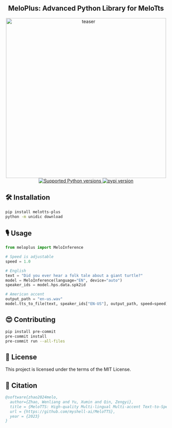 <div align="center">
<h2>
    MeloPlus: Advanced Python Library for MeloTts
</h2>
<div>
    <img width="500" alt="teaser" src="doc/logo.png">
</div>
<div>
    <a href="https://pypi.org/project/meloplus" target="_blank">
        <img src="https://img.shields.io/pypi/pyversions/meloplus.svg?color=%2334D058" alt="Supported Python versions">
    </a>
    <a href="https://badge.fury.io/py/meloplus"><img src="https://badge.fury.io/py/meloplus.svg" alt="pypi version"></a>
</div>
</div>

## 🛠️ Installation

```bash
pip install melotts-plus
python -m unidic download
```

## 🎙️ Usage

```python
from meloplus import MeloInference

# Speed is adjustable
speed = 1.0

# English
text = "Did you ever hear a folk tale about a giant turtle?"
model = MeloInference(language="EN", device="auto")
speaker_ids = model.hps.data.spk2id

# American accent
output_path = "en-us.wav"
model.tts_to_file(text, speaker_ids["EN-US"], output_path, speed=speed)
```

## 😍 Contributing

```bash
pip install pre-commit
pre-commit install
pre-commit run --all-files
```

## 📜 License

This project is licensed under the terms of the MIT License.

## 🤗 Citation

```bibtex
@software{zhao2024melo,
  author={Zhao, Wenliang and Yu, Xumin and Qin, Zengyi},
  title = {MeloTTS: High-quality Multi-lingual Multi-accent Text-to-Speech},
  url = {https://github.com/myshell-ai/MeloTTS},
  year = {2023}
}
```
